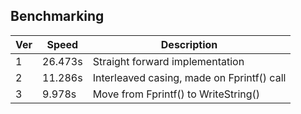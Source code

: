 ## Benchmarking

| Ver | Speed   | Description                                |
|-----|---------|--------------------------------------------|
|  1  | 26.473s | Straight forward implementation            |
|  2  | 11.286s | Interleaved casing, made on Fprintf() call |
|  3  |  9.978s | Move from Fprintf() to WriteString()       |
